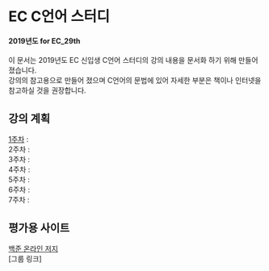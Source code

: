 # EC C언어 스터디
#### 2019년도 for EC_29th

이 문서는 2019년도 EC 신입생 C언어 스터디의 강의 내용을 문서화 하기 위해 만들어 졌습니다.  
강의의 참고용으로 만들어 졌으며 C언어의 문법에 있어 자세한 부분은 책이나 인터넷을 참고하실 것을 권장합니다.

## 강의 계획

[1주차](https://github.com/sjsjsj1246/EC_C_Language_Study/tree/master/Week_1) :   
2주차 :  
3주차 :  
4주차 :  
5주차 :  
6주차 :  
7주차 :  

## 평가용 사이트

[백준 온라인 저지](https://www.acmicpc.net/)  
[그룹 링크]
